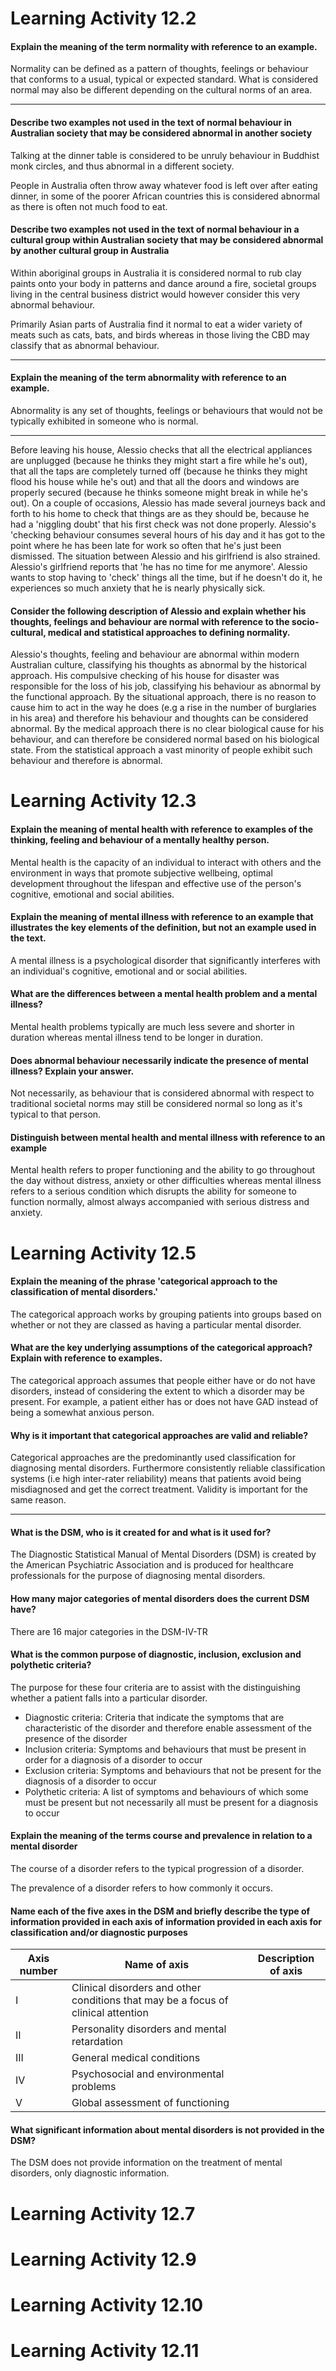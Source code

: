 # Learning Activity 12.2

#### Explain the meaning of the term normality with reference to an example.

Normality can be defined as a pattern of thoughts, feelings or behaviour that conforms to a usual, typical or expected standard. What is considered normal may also be different depending on the cultural norms of an area.

---

#### Describe two examples not used in the text of normal behaviour in Australian society that may be considered abnormal in another society

Talking at the dinner table is considered to be unruly behaviour in Buddhist monk circles, and thus abnormal in a different society.

People in Australia often throw away whatever food is left over after eating dinner, in some of the poorer African countries this is considered abnormal as there is often not much food to eat.

#### Describe two examples not used in the text of normal behaviour in a cultural group within Australian society that may be considered abnormal by another cultural group in Australia

Within aboriginal groups in Australia it is considered normal to rub clay paints onto your body in patterns and dance around a fire, societal groups living in the central business district would however consider this very abnormal behaviour.

Primarily Asian parts of Australia find it normal to eat a wider variety of meats such as cats, bats, and birds whereas in those living the CBD may classify that as abnormal behaviour.

---

#### Explain the meaning of the term abnormality with reference to an example.

Abnormality is any set of thoughts, feelings or behaviours that would not be typically exhibited in someone who is normal.

---

Before leaving his house, Alessio checks that all the electrical appliances are unplugged (because he thinks they might start a fire while he's out), that all the taps are completely turned off (because he thinks they might flood his house while he's out) and that all the doors and windows are properly secured (because he thinks someone might break in while he's out). On a couple of occasions, Alessio has made several journeys back and forth to his home to check that things are as they should be, because he had a 'niggling doubt' that his first check was not done properly. Alessio's 'checking behaviour consumes several hours of his day and it has got to the point where he has been late for work so often that he's just been dismissed. The situation between Alessio and his girlfriend is also strained. Alessio's girlfriend reports that 'he has no time for me anymore'. Alessio wants to stop having to 'check' things all the time, but if he doesn't do it, he experiences so much anxiety that he is nearly physically sick.

#### Consider the following description of Alessio and explain whether his thoughts, feelings and behaviour are normal with reference to the socio-cultural, medical and statistical approaches to defining normality.

Alessio's thoughts, feeling and behaviour are abnormal within modern Australian culture, classifying his thoughts as abnormal by the historical approach. His compulsive checking of his house for disaster was responsible for the loss of his job, classifying his behaviour as abnormal by the functional approach. By the situational approach, there is no reason to cause him to act in the way he does (e.g a rise in the number of burglaries in his area) and therefore his behaviour and thoughts can be considered abnormal. By the medical approach there is no clear biological cause for his behaviour, and can therefore be considered normal based on his biological state. From the statistical approach a vast minority of people exhibit such behaviour and therefore is abnormal.

# Learning Activity 12.3

#### Explain the meaning of mental health with reference to examples of the thinking, feeling and behaviour of a mentally healthy person.

Mental health is the capacity of an individual to interact with others and the environment in ways that promote subjective wellbeing, optimal development throughout the lifespan and effective use of the person's cognitive, emotional and social abilities.

#### Explain the meaning of mental illness with reference to an example that illustrates the key elements of the definition, but not an example used in the text.

A mental illness is a psychological disorder that significantly interferes with an individual's cognitive, emotional and or social abilities.

#### What are the differences between a mental health problem and a mental illness?

Mental health problems typically are much less severe and shorter in duration whereas mental illness tend to be longer in duration.

#### Does abnormal behaviour necessarily indicate the presence of mental illness? Explain your answer.

Not necessarily, as behaviour that is considered abnormal with respect to traditional societal norms may still be considered normal so long as it's typical to that person.

#### Distinguish between mental health and mental illness with reference to an example

Mental health refers to proper functioning and the ability to go throughout the day without distress, anxiety or other difficulties whereas mental illness refers to a serious condition which disrupts the ability for someone to function normally, almost always accompanied with serious distress and anxiety.

# Learning Activity 12.5

#### Explain the meaning of the phrase 'categorical approach to the classification of mental disorders.'

The categorical approach works by grouping patients into groups based on whether or not they are classed as having a particular mental disorder.

#### What are the key underlying assumptions of the categorical approach? Explain with reference to examples.

The categorical approach assumes that people either have or do not have disorders, instead of considering the extent to which a disorder may be present. For example, a patient either has or does not have GAD instead of being a somewhat anxious person.

#### Why is it important that categorical approaches are valid and reliable?

Categorical approaches are the predominantly used classification for diagnosing mental disorders. Furthermore consistently reliable classification systems (i.e high inter-rater reliability) means that patients avoid being misdiagnosed and get the correct treatment. Validity is important for the same reason.

---

#### What is the DSM, who is it created for and what is it used for?

The Diagnostic Statistical Manual of Mental Disorders (DSM) is created by the American Psychiatric Association and is produced for healthcare professionals for the purpose of diagnosing mental disorders.

#### How many major categories of mental disorders does the current DSM have?

There are 16 major categories in the DSM-IV-TR

#### What is the common purpose of diagnostic, inclusion, exclusion and polythetic criteria?

The purpose for these four criteria are to assist with the distinguishing whether a patient falls into a particular disorder.

- Diagnostic criteria: Criteria that indicate the symptoms that are characteristic of the disorder and therefore enable assessment of the presence of the disorder
- Inclusion criteria: Symptoms and behaviours that must be present in order for a diagnosis of a disorder to occur
- Exclusion criteria: Symptoms and behaviours that not be present for the diagnosis of a disorder to occur
- Polythetic criteria: A list of symptoms and behaviours of which some must be present but not necessarily all must be present for a diagnosis to occur

#### Explain the meaning of the terms course and prevalence in relation to a mental disorder

The course of a disorder refers to the typical progression of a disorder.

The prevalence of a disorder refers to how commonly it occurs.

#### Name each of the five axes in the DSM and briefly describe the type of information provided in each axis of information provided in each axis for classification and/or diagnostic purposes

| Axis number | Name of axis | Description of axis |
| --- | --- | --- |
| I | Clinical disorders and other conditions that may be a focus of clinical attention | |
| II | Personality disorders and mental retardation | |
| III | General medical conditions | |
| IV | Psychosocial and environmental problems | |
| V | Global assessment of functioning | |

#### What significant information about mental disorders is not provided in the DSM?

The DSM does not provide information on the treatment of mental disorders, only diagnostic information.

# Learning Activity 12.7
# Learning Activity 12.9
# Learning Activity 12.10
# Learning Activity 12.11
